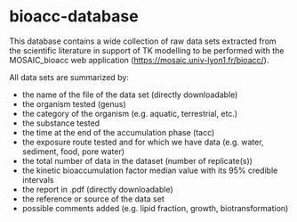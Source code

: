 # bioacc-database
This database contains a wide collection of raw data sets extracted from the scientific literature in support of TK modelling to be performed with the MOSAIC_bioacc web application (https://mosaic.univ-lyon1.fr/bioacc/).

All data sets are summarized by:
- the name of the file of the data set (directly downloadable)
- the organism tested (genus)
- the category of the organism (e.g. aquatic, terrestrial, etc.)
- the substance tested
- the time at the end of the accumulation phase (tacc)
- the exposure route tested and for which we have data (e.g. water, sediment, food, pore water)
- the total number of data in the dataset (number of replicate(s))
- the kinetic bioaccumulation factor median value with its 95% credible intervals
- the report in .pdf (directly downloadable)
- the reference or source of the data set
- possible comments added (e.g. lipid fraction, growth, biotransformation)
